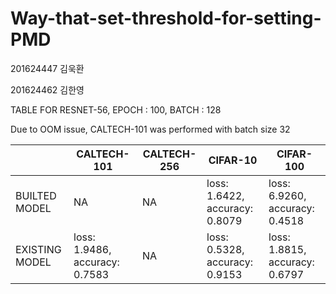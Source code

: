 # Way-that-set-threshold-for-setting-PMD
 201624447 김욱환 
 
 201624462 김한영


TABLE FOR 
   RESNET-56, EPOCH : 100, BATCH : 128
   
   Due to OOM issue, CALTECH-101 was performed with batch size 32

||CALTECH-101 | CALTECH-256| CIFAR-10 | CIFAR-100|
|-----|-----|-----|-----|-----|
|BUILTED MODEL| NA|NA|loss: 1.6422, accuracy: 0.8079|loss: 6.9260, accuracy: 0.4518|
|EXISTING MODEL|loss: 1.9486, accuracy: 0.7583|NA|loss: 0.5328, accuracy: 0.9153|loss: 1.8815, accuracy: 0.6797|
